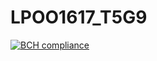 # LPOO1617_T5G9

[![BCH compliance](https://bettercodehub.com/edge/badge/davidreis97/LPOO1617_T5G9)](https://bettercodehub.com/)
